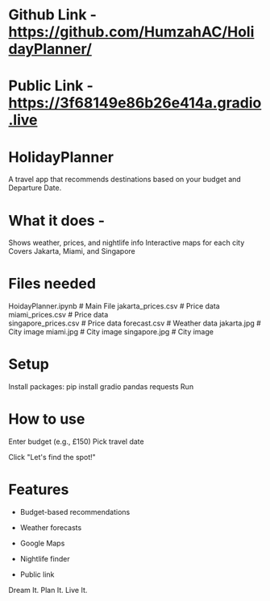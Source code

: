 # Github Link - https://github.com/HumzahAC/HolidayPlanner/
# Public Link - https://3f68149e86b26e414a.gradio.live
# HolidayPlanner
A travel app that recommends destinations based on your budget and Departure Date.

# What it does -
Shows weather, prices, and nightlife info
Interactive maps for each city
Covers Jakarta, Miami, and Singapore

# Files needed
HoidayPlanner.ipynb    # Main File
jakarta_prices.csv      # Price data
miami_prices.csv        # Price data  
singapore_prices.csv    # Price data
forecast.csv           # Weather data
jakarta.jpg            # City image
miami.jpg              # City image
singapore.jpg          # City image

# Setup
Install packages:
pip install gradio pandas requests
Run

# How to use
Enter budget (e.g., £150)
Pick travel date

Click "Let's find the spot!"

# Features
- Budget-based recommendations

- Weather forecasts

- Google Maps

- Nightlife finder

- Public link

Dream It. Plan It. Live It.
